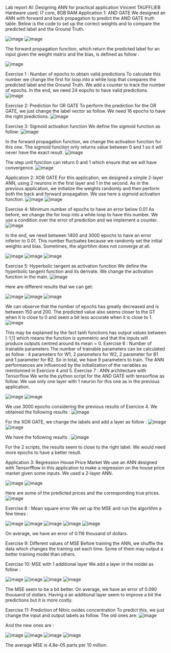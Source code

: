 Lab report AI: Designing ANN for practical application              Vincent TAUFFLIEB
Hardware used: I7 core, 8GB RAM
Application 1: AND GATE
We designed an ANN with forward and back propagation to predict the AND GATE truth table. Below is the code to set up the correct weights and to compare the predicted label and the Ground Truth.
 
 ![image](https://user-images.githubusercontent.com/91050310/137277340-f32791c5-216c-4596-aacc-c042487f7c23.png)
![image](https://user-images.githubusercontent.com/91050310/137277356-5e8c3502-dd45-42ba-a119-4b19951510f3.png)


The forward propagation function, which return the predicted label for an input given the weight matrix and the bias, is defined as follow :

 ![image](https://user-images.githubusercontent.com/91050310/137277367-60db1659-863c-4f11-b9c2-2c7393339345.png)


Exercise 1 : Number of epochs to obtain valid predictions
To calculate this number we change the first for loop into a while loop that compares the predicted label and the Ground Truth. We add a counter to track the number of epochs. In the end, we need 24 eopchs to have valid predictions.
 ![image](https://user-images.githubusercontent.com/91050310/137277379-cf828c8c-dae0-4876-bfeb-cbde13b2c2a0.png)


Exercise 2: Prediction for OR GATE
To perform the prediction for the OR GATE, we just change the label vector as follow. We need 16 epochs to have the right predictions.
 ![image](https://user-images.githubusercontent.com/91050310/137277382-64525a7e-033d-4f4e-b700-243f22b815bf.png)


 
Exercise 3: Sigmoid activation function
We define the sigmoid function as follow:
 ![image](https://user-images.githubusercontent.com/91050310/137277393-f43c8bfa-40f5-4e3f-a023-e6f7f3b8f6bb.png)

In the forward propagation function, we change the activation function for this one. The sigmoid function only returns value between 0 and 1 so it will never have the exact result. 
 ![image](https://user-images.githubusercontent.com/91050310/137277405-f9479ed5-4503-4228-84bb-a70c1934aeba.png)


The step unit function can return 0 and 1 which ensure that we will have convergence.
 ![image](https://user-images.githubusercontent.com/91050310/137277420-79fbd87a-f792-4d46-ac67-ebeeb7037f02.png)


Application 2: XOR GATE
For this application, we designed a simple 2-layer ANN, using 2 neurons in the first layer and 1 in the second. As in the previous application, we initialize the weights randomly and then perform both the back and forward propagation. We use here a sigmoid activation function.
 ![image](https://user-images.githubusercontent.com/91050310/137277427-3714372f-1092-4106-88f9-43be1fbc127a.png)
![image](https://user-images.githubusercontent.com/91050310/137277434-cb354539-4787-4611-89ae-7247eb500f9b.png)

 
Exercise 4: Minimum number of epochs to have an error below 0.01
As before, we change the for loop into a while loop to have this number. We use a condition over the error of prediction and we implement a counter. 
 ![image](https://user-images.githubusercontent.com/91050310/137277443-bacfa87f-d1c5-4bdb-b16a-179584288bca.png)

In the end, we need between 1400 and 3000 epochs to have an error inferior to 0.01. This number fluctuates because we randomly set the initial weights and bias. Sometimes, the algortihm does not converge at all.
 
 ![image](https://user-images.githubusercontent.com/91050310/137277453-f0cb5271-4921-41d8-bce7-f755550a9af3.png)
![image](https://user-images.githubusercontent.com/91050310/137277465-9f15f1fd-0f34-4c7d-83c3-94a27a258104.png)
![image](https://user-images.githubusercontent.com/91050310/137277469-b167aac6-129e-45fd-a576-43933c8ba230.png)

 
Exercise 5: Hyperbolic tangent as activation function
We define the hyperbolic tangent function and its derivate. We change the activation function in the main.
 ![image](https://user-images.githubusercontent.com/91050310/137277475-1cf868f8-25ad-4e5d-a335-a22dd52a0488.png)

Here are different results that we can get:
 
 ![image](https://user-images.githubusercontent.com/91050310/137277484-3345d7f2-8f06-4380-979d-b8517ad55aa4.png)
![image](https://user-images.githubusercontent.com/91050310/137277488-14068802-26c8-4bdf-a20c-577de6edc6e9.png)
![image](https://user-images.githubusercontent.com/91050310/137277497-50c2a10e-ea98-47dc-97a3-019e1c83cf49.png)


 
We can observe that the number of epochs has greatly decreased and is between 150 and 200. The predicted value also seems closer to the GT when it is close to 0 and seem a bit less accurate when it is close to 1.
 ![image](https://user-images.githubusercontent.com/91050310/137277510-9b062ff8-721b-4e03-8e05-d2c54feb66d5.png)

This may be explained by the fact tanh functions has output values between [-1,1] which means the function is symmetric and that the inputs will produce outputs centred around its mean = 0.
Exercise 6 : Number of trainable parameters
The number of trainable parameters can be calculated as follow :
4 parameters for W1, 2 parameters for W2, 2 parameter for B1 and 1 parameter for B2. So in total, we have 9 parameters to train.
The ANN performances are influenced by the initialization of the variables as mentionned in Exercice 4 and 5.
Exercise 7 : ANN architecture with Tensorflow
We write the python script for the AND GATE with tensorflow as follow. We use only one layer with 1 neuron for this one as in the previous application.
 
 ![image](https://user-images.githubusercontent.com/91050310/137277520-355d8d7b-89e1-4e64-8272-7c3a2677874a.png)
![image](https://user-images.githubusercontent.com/91050310/137277534-73dc27de-514a-4df7-be81-59bb4fa395cb.png)

We use 3000 epochs considering the previous results of Exercice 4. We obtained the following results : 
 ![image](https://user-images.githubusercontent.com/91050310/137277545-c5a0cc29-0735-4621-836c-2e2d44efe590.png)

For the XOR GATE, we change the labels and add a layer as follow : 
 ![image](https://user-images.githubusercontent.com/91050310/137277550-f50f1ec7-080e-4c73-9cba-6ad4b487d50e.png)
![image](https://user-images.githubusercontent.com/91050310/137277555-2769cff9-24cc-41f0-abf1-7cac5072fc29.png)

 
We have the following results :
 ![image](https://user-images.githubusercontent.com/91050310/137277562-7ffec93d-7f2b-401a-b9db-6c08d0e9be20.png)

For the 2 scripts, the results seem to close to the right label. We would need more epochs to have a better result.







Application 3: Regression House Price Market
We use an ANN designed with Tensorfflow in this application to make a regression on the house price market given some inputs. We used a 2-layer ANN.
  
![image](https://user-images.githubusercontent.com/91050310/137277569-be6730d6-2163-462a-bd61-dd7e2ef50772.png)
![image](https://user-images.githubusercontent.com/91050310/137277575-dfb27135-9628-461c-a769-0188e084f4e2.png)

 
Here are some of the predicted prices and the corresponding true prices. 
![image](https://user-images.githubusercontent.com/91050310/137277584-f928c0bd-8c48-40ce-b3a5-c42e7be17c34.png)

 
Exercise 8 : Mean square error
We set up the MSE and run the algortihm a few times : 

 ![image](https://user-images.githubusercontent.com/91050310/137277592-94afa1d6-40cf-4bd4-bee6-b50d329a8fa9.png)
![image](https://user-images.githubusercontent.com/91050310/137277607-12e88f76-3b80-41ef-b325-134575b7ccc0.png)
![image](https://user-images.githubusercontent.com/91050310/137277615-b872ba81-d6b1-435f-a6c9-e424323a5f71.png)
![image](https://user-images.githubusercontent.com/91050310/137277623-0434450c-3f2a-4b99-ad33-de3956b0bade.png)
 ![image](https://user-images.githubusercontent.com/91050310/137277631-28e72307-2207-4bf7-a427-ad1be52e313a.png)

 
  
 


On average, we have an error of 0.116 thousand of dollars. 

Exercise 9: Different values of MSE
Before training the ANN, we shuffle the data which changes the training set each time. Some of them may output a better training model than others.

Exercise 10: MSE with 1 additional layer
We add a layer in the model as follow :


![image](https://user-images.githubusercontent.com/91050310/137277642-f09fab10-e568-4f30-ad1d-d79889118be0.png)
![image](https://user-images.githubusercontent.com/91050310/137277646-e5bfe10f-90e3-4a7c-a2ca-2fa60b7630aa.png)
![image](https://user-images.githubusercontent.com/91050310/137277654-16359f13-ff19-40f4-813f-2f56f1c41949.png)
![image](https://user-images.githubusercontent.com/91050310/137277662-1481de4d-c308-469f-826b-3e0a95d952c1.png)


 
 
  
The MSE seem to be a bit better. On average, we have an error of 0.090 thousand of dollars. Having a an additional layer seem to improve a bit the predictions but it is more costly.

Exercise 11: Prediction of Nitric oxides concentration
To predict this, we just change the input and output labels as follow. The old ones are:
 ![image](https://user-images.githubusercontent.com/91050310/137277687-b9c05d7f-294e-4b7c-82d6-c9aa6aaa421d.png)

And the new ones are :
 
![image](https://user-images.githubusercontent.com/91050310/137277694-8b72e737-603c-4cf9-ba7c-85b08edde349.png)
![image](https://user-images.githubusercontent.com/91050310/137277704-a0784387-f0a0-490d-a7fd-204702e63e1e.png)
![image](https://user-images.githubusercontent.com/91050310/137277717-a982b7f8-9a40-4f1d-938b-80d85bdc73bb.png)
![image](https://user-images.githubusercontent.com/91050310/137277724-0b188759-8d74-4280-aefc-6d43bdab727f.png)

 
 
 
The average MSE is 4.8e-05 parts per 10 million.
